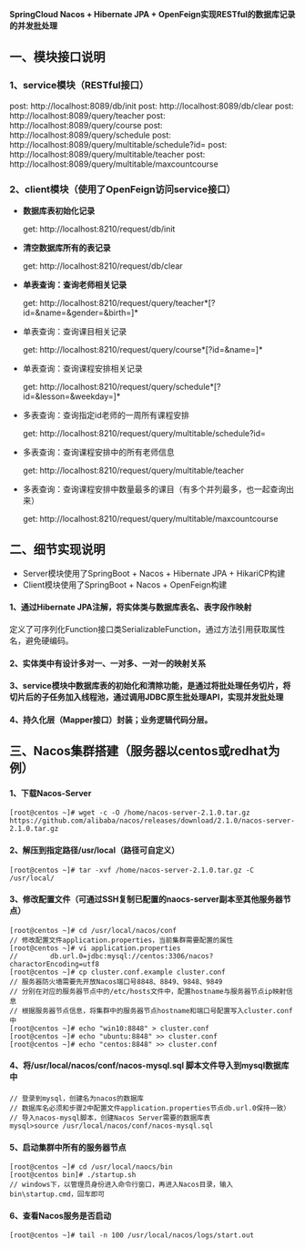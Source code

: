 **SpringCloud Nacos + Hibernate JPA + OpenFeign实现RESTful的数据库记录的并发批处理**


## 一、模块接口说明

### 1、service模块（RESTful接口）

post: http://localhost:8089/db/init
post: http://localhost:8089/db/clear
post: http://localhost:8089/query/teacher
post: http://localhost:8089/query/course
post: http://localhost:8089/query/schedule
post: http://localhost:8089/query/multitable/schedule?id=*<teacherId>*
post: http://localhost:8089/query/multitable/teacher
post: http://localhost:8089/query/multitable/maxcountcourse

### 2、client模块（使用了OpenFeign访问service接口）

- **数据库表初始化记录**

  get: http://localhost:8210/request/db/init

- **清空数据库所有的表记录**

  get: http://localhost:8210/request/db/clear

- **单表查询：查询老师相关记录**

  get: http://localhost:8210/request/query/teacher*[?id=<id>&name=<name>&gender=<gender>&birth=<birth>]*

- 单表查询：查询课目相关记录

  get: http://localhost:8210/request/query/course*[?id=<id>&name=<name>]*

- 单表查询：查询课程安排相关记录

  get: http://localhost:8210/request/query/schedule*[?id=<id>&lesson=<lesson>&weekday=<weekday>]*

- 多表查询：查询指定id老师的一周所有课程安排

  get: http://localhost:8210/request/query/multitable/schedule?id=<teacherId>

- 多表查询：查询课程安排中的所有老师信息

  get: http://localhost:8210/request/query/multitable/teacher

- 多表查询：查询课程安排中数量最多的课目（有多个并列最多，也一起查询出来）

  get: http://localhost:8210/request/query/multitable/maxcountcourse





## 二、细节实现说明

- Server模块使用了SpringBoot + Nacos + Hibernate JPA + HikariCP构建
- Client模块使用了SpringBoot + Nacos + OpenFeign构建

#### 1、通过Hibernate JPA注解，将实体类与数据库表名、表字段作映射

​        定义了可序列化Function接口类SerializableFunction，通过方法引用获取属性名，避免硬编码。

#### 2、实体类中有设计多对一、一对多、一对一的映射关系

#### 3、service模块中数据库表的初始化和清除功能，是通过将批处理任务切片，将切片后的子任务加入线程池，通过调用JDBC原生批处理API，实现并发批处理

#### 4、持久化层（Mapper接口）封装；业务逻辑代码分层。





## 三、Nacos集群搭建（服务器以centos或redhat为例）

#### **1、下载Nacos-Server**

```shell
[root@centos ~]# wget -c -O /home/nacos-server-2.1.0.tar.gz https://github.com/alibaba/nacos/releases/download/2.1.0/nacos-server-2.1.0.tar.gz
```

#### **2、解压到指定路径/usr/local（路径可自定义）**

```shell
[root@centos ~]# tar -xvf /home/nacos-server-2.1.0.tar.gz -C /usr/local/
```

#### **3、修改配置文件（可通过SSH复制已配置的naocs-server副本至其他服务器节点）**

```shell
[root@centos ~]# cd /usr/local/nacos/conf
// 修改配置文件application.properties，当前集群需要配置的属性
[root@centos ~]# vi application.properties
//        db.url.0=jdbc:mysql://centos:3306/nacos?charactorEncoding=utf8
[root@centos ~]# cp cluster.conf.example cluster.conf
// 服务器防火墙需要先开放Nacos端口号8848、8849、9848、9849
// 分别在对应的服务器节点中的/etc/hosts文件中，配置hostname与服务器节点ip映射信息
// 根据服务器节点信息，将集群中的服务器节点hostname和端口号配置写入cluster.conf中
[root@centos ~]# echo "win10:8848" > cluster.conf
[root@centos ~]# echo "ubuntu:8848" >> cluster.conf
[root@centos ~]# echo "centos:8848" >> cluster.conf
```

#### 4、将/usr/local/nacos/conf/nacos-mysql.sql 脚本文件导入到mysql数据库中

```shell
// 登录到mysql，创建名为nacos的数据库
// 数据库名必须和步骤2中配置文件application.properties节点db.url.0保持一致）
// 导入nacos-mysql脚本，创建Nacos Server需要的数据库表
mysql>source /usr/local/nacos/conf/nacos-mysql.sql
```

#### 5、启动集群中所有的服务器节点

```shell
[root@centos ~]# cd /usr/local/naocs/bin
[root@centos bin]# ./startup.sh
// windows下，以管理员身份进入命令行窗口，再进入Nacos目录，输入bin\startup.cmd，回车即可
```

#### 6、查看Nacos服务是否启动

```shell
[root@centos ~]# tail -n 100 /usr/local/nacos/logs/start.out
```
